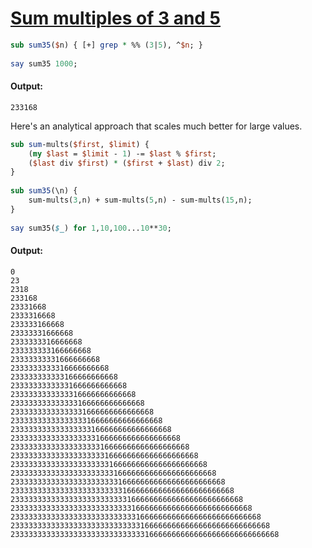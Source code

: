 [1]: https://rosettacode.org/wiki/Sum_multiples_of_3_and_5

# [Sum multiples of 3 and 5][1]

```perl
sub sum35($n) { [+] grep * %% (3|5), ^$n; }
 
say sum35 1000;
```

#### Output:
```
233168
```


Here's an analytical approach that scales much better for large values.

```perl
sub sum-mults($first, $limit) {
    (my $last = $limit - 1) -= $last % $first;
    ($last div $first) * ($first + $last) div 2;
}
 
sub sum35(\n) {
    sum-mults(3,n) + sum-mults(5,n) - sum-mults(15,n);
}
 
say sum35($_) for 1,10,100...10**30;
```

#### Output:
```
0
23
2318
233168
23331668
2333316668
233333166668
23333331666668
2333333316666668
233333333166666668
23333333331666666668
2333333333316666666668
233333333333166666666668
23333333333331666666666668
2333333333333316666666666668
233333333333333166666666666668
23333333333333331666666666666668
2333333333333333316666666666666668
233333333333333333166666666666666668
23333333333333333331666666666666666668
2333333333333333333316666666666666666668
233333333333333333333166666666666666666668
23333333333333333333331666666666666666666668
2333333333333333333333316666666666666666666668
233333333333333333333333166666666666666666666668
23333333333333333333333331666666666666666666666668
2333333333333333333333333316666666666666666666666668
233333333333333333333333333166666666666666666666666668
23333333333333333333333333331666666666666666666666666668
2333333333333333333333333333316666666666666666666666666668
233333333333333333333333333333166666666666666666666666666668
```